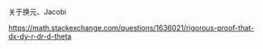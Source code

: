 关于换元、Jacobi

https://math.stackexchange.com/questions/1636021/rigorous-proof-that-dx-dy-r-dr-d-theta